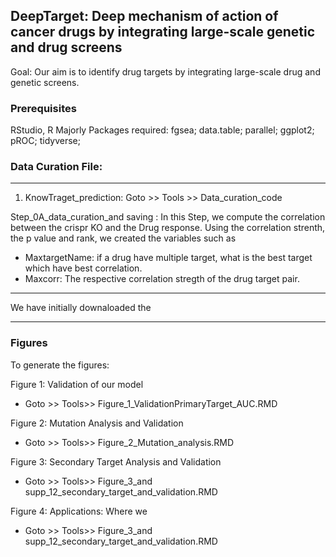 ## DeepTarget: Deep mechanism of action of cancer drugs by integrating large-scale genetic and drug screens
 Goal: Our aim is to identify drug targets by integrating large-scale drug and genetic screens.
 
### Prerequisites
RStudio, R
Majorly Packages required: fgsea; data.table; parallel; ggplot2; pROC; tidyverse;

### Data Curation File:
---
1) KnowTraget_prediction:
Goto >> Tools >> Data_curation_code

Step_0A_data_curation_and saving : In this Step, we compute the correlation between the crispr KO and the Drug response. Using the correlation strenth, the p value and rank, we created the variables such as 
* MaxtargetName: if a drug have multiple target, what is the best target which have best correlation.
* Maxcorr: The respective correlation stregth of the drug target pair.

---

We have initially downaloaded the 

---



### Figures

To generate the figures:

Figure 1: Validation of our model

* Goto >> Tools>> Figure_1_ValidationPrimaryTarget_AUC.RMD

Figure 2: Mutation Analysis and Validation

* Goto >> Tools>> Figure_2_Mutation_analysis.RMD

Figure 3: Secondary Target Analysis and Validation

* Goto >> Tools>> Figure_3_and supp_12_secondary_target_and_validation.RMD

Figure 4: Applications: Where we 

* Goto >> Tools>> Figure_3_and supp_12_secondary_target_and_validation.RMD




